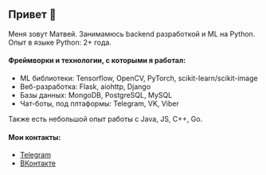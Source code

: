 ## Привет 👋

Меня зовут Матвей. Занимамюсь backend разработкой и ML на Python. Опыт в языке Python: 2+ года.

#### Фреймворки и технологии, с которыми я работал:
 * ML библиотеки: Tensorflow, OpenCV, PyTorch, scikit-learn/scikit-image
 * Веб-разработка: Flask, aiohttp, Django
 * Базы данных: MongoDB, PostgreSQL, MySQL
 * Чат-боты, под плтаформы: Telegram, VK, Viber
 
 Также есть небольшой опыт работы с Java, JS, C++, Go.

#### Мои контакты:
 * [Telegram](https://t.me/joulin)
 * [ВКонтакте](https://vk.com/mrjoulin)
 
